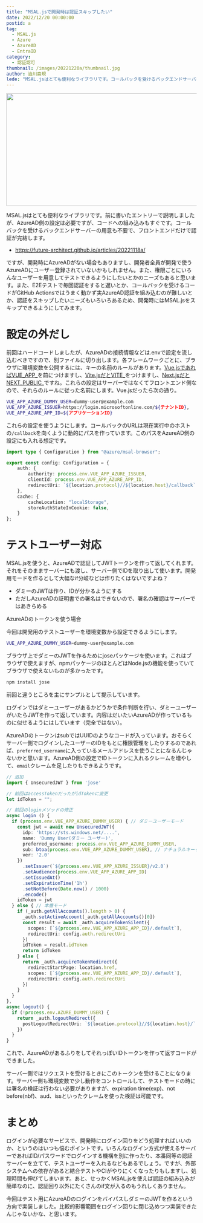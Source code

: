 ```yaml
---
title: "MSAL.jsで開発時は認証スキップしたい"
date: 2022/12/20 00:00:00
postid: a
tag:
  - MSAL.js
  - Azure
  - AzureAD
  - EntraID
category:
  - 認証認可
thumbnail: /images/20221220a/thumbnail.jpg
author: 澁川喜規
lede: "MSAL.jsはとても便利なライブラリです。コールバックを受けるバックエンドサーバーの用意も不要で、フロントエンドだけで認証が完結します。ですが、開発時にAzureADがない場合もありますし、開発者全員が開発で使うAzureADにユーザー登録されていないかもしれません。"
---
```


<img src="/images/20221220a/azuread.jpg" alt="" width="700" height="298">

MSAL.jsはとても便利なライブラリです。前に書いたエントリーで説明しましたが、AzureAD側の設定は必要ですが、コードへの組み込みもすぐです。コールバックを受けるバックエンドサーバーの用意も不要で、フロントエンドだけで認証が完結します。

* https://future-architect.github.io/articles/20221118a/

ですが、開発時にAzureADがない場合もありますし、開発者全員が開発で使うAzureADにユーザー登録されていないかもしれません。また、権限ごとにいろんなユーザーを用意してテストできるようにしたいとかのニーズもあると思います。また、E2Eテストで毎回認証をすると遅いとか、コールバックを受けるコードがGitHub Actionsではうまく動かず実AzureAD認証を組み込むのが難しいとか、認証をスキップしたいニーズもいろいろあるため、開発時にはMSAL.jsをスキップできるようにしてみます。

# 設定の外だし

前回はハードコードしましたが、AzureADの接続情報などは.envで設定を流し込むべきですので、別ファイルに切り出します。各フレームワークごとに、ブラウザに環境変数を公開するには、キーの名前のルールがあります。[Vue.jsであればVUE_APP_](https://cli.vuejs.org/guide/mode-and-env.html)を前につけますし、[Vite.jsだとVITE_](https://ja.vitejs.dev/guide/env-and-mode.html)をつけますし、[Next.jsだとNEXT_PUBLIC_](https://nextjs.org/docs/basic-features/environment-variables)ですね。これらの設定はサーバーではなくてフロントエンド側なので、それらのルールに従った名前にします。Vue.jsだったら次の通り。

```bash .env
VUE_APP_AZURE_DUMMY_USER=dummy-user@example.com
VUE_APP_AZURE_ISSUER=https://login.microsoftonline.com/${テナントID},
VUE_APP_AZURE_APP_ID=${アプリケーションID}
```

これらの設定を使うようにします。コールバックのURLは現在実行中のホストの`/callback`を向くように動的にパスを作っています。このパスをAzureAD側の設定にも入れる想定です。

```ts authConfig.ts
import type { Configuration } from "@azure/msal-browser";

export const config: Configuration = {
    auth: {
        authority: process.env.VUE_APP_AZURE_ISSUER,
        clientId: process.env.VUE_APP_AZURE_APP_ID,
        redirectUri: `${location.protocol}//${location.host}/callback`
    },
    cache: {
        cacheLocation: "localStorage",
        storeAuthStateInCookie: false,
    }
};
```

# テストユーザー対応

MSAL.jsを使うと、AzureADで認証してJWTトークンを作って返してくれます。それをそのままサーバーにも渡し、サーバー側でIDを取り出して使います。開発用モードを作るとして大幅なif分岐などは作りたくはないですよね？

* ダミーのJWTは作り、IDが分かるようにする
* ただしAzureADの証明書での署名はできないので、署名の確認はサーバーではあきらめる

AzureADのトークンを使う場合

今回は開発用のテストユーザーを環境変数から設定できるようにします。

```bash .env.development
VUE_APP_AZURE_DUMMY_USER=dummy-user@example.com
```

ブラウザ上でダミーのJWTを作るためにjoseパッケージを使います。これはブラウザで使えますが、npmパッケージのほとんどはNode.jsの機能を使っていてブラウザで使えないものが多かったです。

```bash
npm install jose
```

前回と違うところを主にサンプルとして提示しています。

ログインではダミーユーザーがあるかどうかで条件判断を行い、ダミーユーザーがいたらJWTを作って返しています。内容はだいたいAzureADが作っているものに似せるようにはしています（完全ではない）。

AzureADのトークンはsubではUUIDのようなコードが入っています。おそらくサーバー側でログインしたユーザーのIDをもとに権限管理をしたりするのであれば、`preferred_username`に入っているメールアドレスを使うことになるんじゃないかと思います。AzureAD側の設定でIDトークンに入れるクレームを増やして、`email`クレームを足したりもできるようです。

```ts authPlugin
// 追加
import { UnsecuredJWT } from 'jose'

// 前回はaccessTokenだったがidTokenに変更
let idToken = "";

// 前回のloginメソッドの修正
async login () {
  if (process.env.VUE_APP_AZURE_DUMMY_USER) { // ダミーユーザーモード
    const jwt = await new UnsecuredJWT({
      idp: 'https://sts.windows.net/....',
      name: 'Dummy User(ダミー ユーザー)',
      preferred_username: process.env.VUE_APP_AZURE_DUMMY_USER,
      sub: btoa(process.env.VUE_APP_AZURE_DUMMY_USER), // ナチュラルキーっぽくする
      ver: '2.0'
    })
      .setIssuer(`${process.env.VUE_APP_AZURE_ISSUER}/v2.0`)
      .setAudience(process.env.VUE_APP_AZURE_APP_ID)
      .setIssuedAt()
      .setExpirationTime('1h')
      .setNotBefore(Date.now() / 1000)
      .encode()
    idToken = jwt
  } else { // 本番モード
    if (_auth.getAllAccounts().length > 0) {
      _auth.setActiveAccount(_auth.getAllAccounts()[0])
      const result = await _auth.acquireTokenSilent({
        scopes: [`${process.env.VUE_APP_AZURE_APP_ID}/.default`],
        redirectUri: config.auth.redirectUri
      })
      idToken = result.idToken
      return idToken
    } else {
      return _auth.acquireTokenRedirect({
        redirectStartPage: location.href,
        scopes: [`${process.env.VUE_APP_AZURE_APP_ID}/.default`],
        redirectUri: config.auth.redirectUri
      })
    }
  }
},
async logout() {
  if (!process.env.AZURE_DUMMY_USER) {
    return _auth.logoutRedirect({
      postLogoutRedirectUri: `${location.protocol}//${location.host}/`
    })
  }
}
```

これで、AzureADがあるふりをしてそれっぽいIDトークンを作って返すコードができました。

サーバー側ではリクエストを受けるときにこのトークンを受けることになります。サーバー側も環境変数で少し動作をコントロールして、テストモードの時には署名の検証は行わない必要がありますが、expiration time(exp)、not before(nbf)、aud、issといったクレームを使った検証は可能です。

# まとめ

ログインが必要なサービスで、開発時にログイン回りをどう処理すればいいのか、というのはいつも悩むポイントです。いろんなログイン方式が使えるサーバーであればID/パスワードでログインする機構を別に作ったり、本番同等の認証サーバーを立てて、テストユーザーを入れるなどもあるでしょう。ですが、外部システムへの依存があると結合テストやCIがやりにくくなったりもしますし、処理時間も伸びてしまいます。あと、せっかくMSAL.jsを使えば認証の組み込みが簡単なのに、認証回り以外にたくさんのif文が入るのもうれしくありません。

今回はテスト用にAzureADのログインをバイパスしダミーのJWTを作るという方向で実装しました。比較的影響範囲をログイン回りに閉じ込めつつ実装できたんじゃないかな、と思います。
